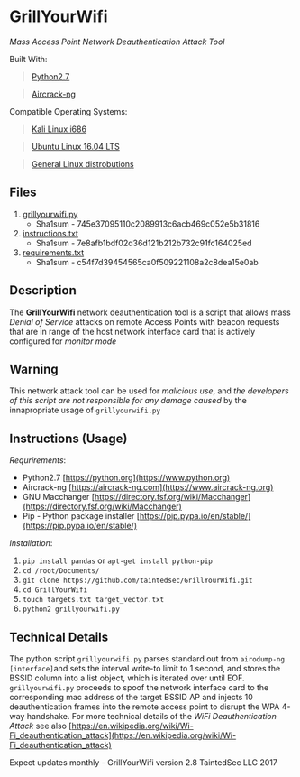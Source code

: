 # GrillYourWifi
*Mass Access Point Network Deauthentication Attack Tool*

Built With:
> [Python2.7](https://www.python.org)

> [Aircrack-ng](https://www.aircrack-ng.org)

Compatible Operating Systems:
> [Kali Linux i686](https://offensive-security.com)

> [Ubuntu Linux 16.04 LTS](https://ubuntu.com)

> [General Linux distrobutions](https://distrowatch.com/)

## Files 
1. [grillyourwifi.py](https://github.com/taintedsec/GrillYourWifi/blob/master/GrillYourWifi/grillyourwifi.py)      
    - Sha1sum - 745e37095110c2089913c6acb469c052e5b31816
2. [instructions.txt](https://github.com/taintedsec/GrillYourWifi/blob/master/GrillYourWifi/instructions.txt) 
    - Sha1sum - 7e8afb1bdf02d36d121b212b732c91fc164025ed
3. [requirements.txt](https://github.com/taintedsec/GrillYourWifi/blob/master/GrillYourWifi/requirements.txt)
    - Sha1sum - c54f7d39454565ca0f509221108a2c8dea15e0ab
    
## Description

The **GrillYourWifi** network deauthentication tool is a script that allows mass *Denial of Service* attacks on remote Access Points with beacon requests that are in range of the host network interface card that is actively configured for *monitor mode*

## Warning

This network attack tool can be used for _malicious use_, and *the developers of this script are not responsible for any damage caused* by the innapropriate usage of `grillyourwifi.py` 

## Instructions (Usage)

_Requrirements_:
- Python2.7 [https://python.org](https://www.python.org)
- Aircrack-ng [https://aircrack-ng.com](https://www.aircrack-ng.org)
- GNU Macchanger [https://directory.fsf.org/wiki/Macchanger](https://directory.fsf.org/wiki/Macchanger)
- Pip - Python package installer [https://pip.pypa.io/en/stable/](https://pip.pypa.io/en/stable/)

*_Installation_*:
1. `pip install pandas` or `apt-get install python-pip`
2. `cd /root/Documents/`
3. `git clone https://github.com/taintedsec/GrillYourWifi.git`
4. `cd GrillYourWifi`
5. `touch targets.txt target_vector.txt`
6. `python2 grillyourwifi.py`

## Technical Details

The python script `grillyourwifi.py` parses standard out from `airodump-ng [interface]`and sets the interval write-to limit to 1 second, and stores the BSSID column into a list object, which is iterated over until EOF. `grillyourwifi.py` proceeds to spoof the network interface card to the corresponding mac address of the target BSSID AP and injects 10 deauthentication frames into the remote access point to disrupt the WPA 4-way handshake. For more technical details of the _WiFi Deauthentication Attack_ see also [https://en.wikipedia.org/wiki/Wi-Fi_deauthentication_attack](https://en.wikipedia.org/wiki/Wi-Fi_deauthentication_attack)

Expect updates monthly - GrillYourWifi version 2.8 TaintedSec LLC 2017
